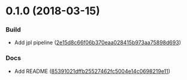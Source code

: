 <a name="0.1.0"></a>
# 0.1.0 (2018-03-15)


### Build

* Add jpl pipeline ([2e15d8c66f06b370eaa028415b973aa75898d693](https://github.com/red-panda-ci/jenkins-pipeline-workshop/commit/2e15d8c66f06b370eaa028415b973aa75898d693))

### Docs

* Add README ([85391021dffb25527462fc5004e14c0698219e11](https://github.com/red-panda-ci/jenkins-pipeline-workshop/commit/85391021dffb25527462fc5004e14c0698219e11))



